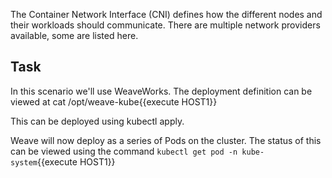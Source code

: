 

The Container Network Interface (CNI) defines how the different nodes and their workloads should communicate. There are multiple network providers available, some are listed here.

## Task

In this scenario we'll use WeaveWorks. The deployment definition can be viewed at cat /opt/weave-kube{{execute HOST1}}

This can be deployed using kubectl apply.

Weave will now deploy as a series of Pods on the cluster. The status of this can be viewed using the command 
`kubectl get pod -n kube-system`{{execute HOST1}}


